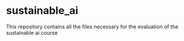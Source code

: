# sustainable_ai

<p>
This repository contains all the files necessary for the evaluation of the sustainable ai course
</p>
